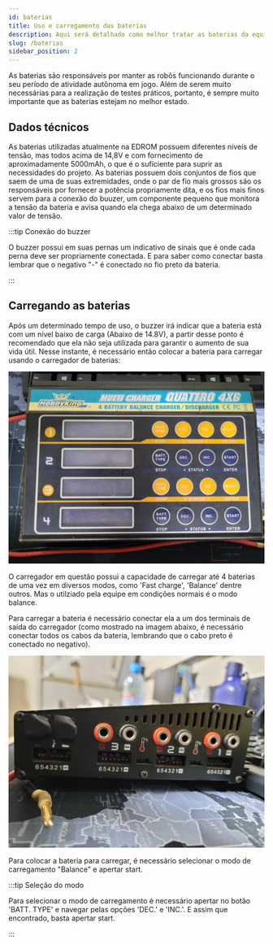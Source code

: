 ```yaml
---
id: baterias
title: Uso e carregamento das baterias
description: Aqui será detalhado como melhor tratar as baterias da equipe
slug: /baterias
sidebar_position: 2
---
```


As baterias são responsáveis por manter as robôs funcionando durante o seu período de atividade autônoma em jogo. Além de serem muito necessárias para a realização de testes práticos, portanto, é sempre muito importante que as baterias estejam no melhor estado.

## Dados técnicos
As baterias utilizadas atualmente na EDROM possuem diferentes níveis de tensão, mas todos acima de 14,8V e com fornecimento de aproximadamente 5000mAh, o que é o suficiente para suprir as necessidades do projeto.
As baterias possuem dois conjuntos de fios que saem de uma de suas extremidades, onde o par de fio mais grossos são os responsáveis por fornecer a potência propriamente dita, e os fios mais finos servem para a conexão do buuzer, um componente pequeno que monitora a tensão da bateria e avisa quando ela chega abaixo de um determinado valor de tensão.

:::tip Conexão do buzzer

O buzzer possui em suas pernas um indicativo de sinais que é onde cada perna deve ser propriamente conectada. E para saber como conectar basta lembrar que o negativo "-" é conectado no fio preto da bateria.

:::

## Carregando as baterias

Após um determinado tempo de uso, o buzzer irá indicar que a bateria está com um nível baixo de carga (Abaixo de 14.8V), a partir desse ponto é recomendado que ela não seja utilizada para garantir o aumento de sua vida útil.
Nesse instante, é necessário então colocar a bateria para carregar usando o carregador de baterias:

![img1](/img/img1.jpeg)

O carregador em questão possui a capacidade de carregar até 4 baterias de uma vez em diversos modos, como 'Fast charge', 'Balance' dentre outros. Mas o utilziado pela equipe em condições normais é o modo balance.

Para carregar a bateria é necessário conectar ela a um dos terminais de saída do carregador (como mostrado na imagem abaixo, é necessário conectar todos os cabos da bateria, lembrando que o cabo preto é conectado no negativo).

![img2](/img/img2.jpeg)

Para colocar a bateria para carregar, é necessário selecionar o modo de carregamento "Balance" e apertar start.

:::tip Seleção do modo

Para selecionar o modo de carregamento é necessário apertar no botão 'BATT. TYPE' e navegar pelas opções 'DEC.' e 'INC.'. E assim que encontrado, basta apertar start.

:::
